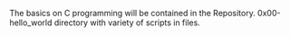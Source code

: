 The basics on C programming  will be contained in the Repository.
0x00-hello_world directory with variety of scripts in files.
